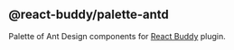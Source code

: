 ## @react-buddy/palette-antd

Palette of Ant Design components for [React Buddy](https://plugins.jetbrains.com/plugin/17467-react-buddy) plugin.